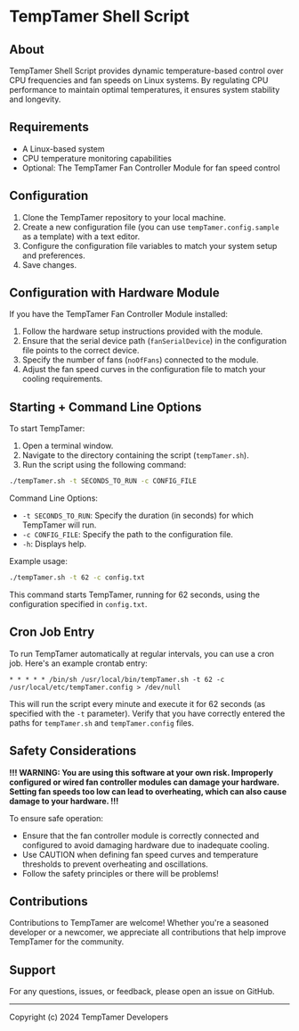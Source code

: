 # TempTamer Shell Script

## About

TempTamer Shell Script provides dynamic temperature-based control over CPU frequencies and fan speeds on Linux systems.
By regulating CPU performance to maintain optimal temperatures, it ensures system stability and longevity.

## Requirements

- A Linux-based system
- CPU temperature monitoring capabilities
- Optional: The TempTamer Fan Controller Module for fan speed control

## Configuration

1. Clone the TempTamer repository to your local machine.
2. Create a new configuration file (you can use `tempTamer.config.sample` as a template) with a text editor.
3. Configure the configuration file variables to match your system setup and preferences.
4. Save changes.

## Configuration with Hardware Module

If you have the TempTamer Fan Controller Module installed:
1. Follow the hardware setup instructions provided with the module.
2. Ensure that the serial device path (`fanSerialDevice`) in the configuration file points to the correct device.
3. Specify the number of fans (`noOfFans`) connected to the module.
4. Adjust the fan speed curves in the configuration file to match your cooling requirements.

## Starting + Command Line Options

To start TempTamer:
1. Open a terminal window.
2. Navigate to the directory containing the script (`tempTamer.sh`).
3. Run the script using the following command:

```bash
./tempTamer.sh -t SECONDS_TO_RUN -c CONFIG_FILE
```

Command Line Options:
- `-t SECONDS_TO_RUN`: Specify the duration (in seconds) for which TempTamer will run.
- `-c CONFIG_FILE`: Specify the path to the configuration file.
- `-h`: Displays help.

Example usage:
```bash
./tempTamer.sh -t 62 -c config.txt
```

This command starts TempTamer, running for 62 seconds, using the configuration specified in `config.txt`.


## Cron Job Entry

To run TempTamer automatically at regular intervals, you can use a cron job. Here's an example crontab entry:
```
* * * * * /bin/sh /usr/local/bin/tempTamer.sh -t 62 -c /usr/local/etc/tempTamer.config > /dev/null
```
This will run the script every minute and execute it for 62 seconds (as specified with the `-t` parameter). Verify that you have
correctly entered the paths for `tempTamer.sh` and `tempTamer.config` files.


## Safety Considerations

**!!! WARNING: You are using this software at your own risk. Improperly configured or wired fan controller modules can damage your
hardware. Setting fan speeds too low can lead to overheating, which can also cause damage to your hardware. !!!**

To ensure safe operation:

- Ensure that the fan controller module is correctly connected and configured to avoid damaging hardware due to inadequate cooling.
- Use CAUTION when defining fan speed curves and temperature thresholds to prevent overheating and oscillations.
- Follow the safety principles or there will be problems!

## Contributions

Contributions to TempTamer are welcome!
Whether you're a seasoned developer or a newcomer, we appreciate all contributions that help improve TempTamer for the community.

## Support

For any questions, issues, or feedback, please open an issue on GitHub.

---
Copyright (c) 2024 TempTamer Developers
